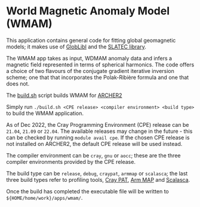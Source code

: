 World Magnetic Anomaly Model (WMAM)
===================================

This application contains general code for fitting global geomagnetic models;
it makes use of [GlobLibI](../../libs/globlibi/README.md) and the [SLATEC library](../../libs/slatec/README.md).

The WMAM app takes as input, WDMAM anomaly data and infers a magnetic field
represented in terms of spherical harmonics. The code offers a choice of two
flavours of the conjugate gradient iterative inversion scheme; one that
that incorporates the Polak-Ribière formula and one that does not.

The [build.sh](build.sh) script builds WMAM for [ARCHER2](https://www.archer2.ac.uk/)

Simply run `./build.sh <CPE release> <compiler environment> <build type>` to build the WMAM application.

As of Dec 2022, the Cray Programming Environment (CPE) release can be `21.04`, `21.09` or `22.04`.
The available releases may change in the future - this can be checked by running `module avail cpe`.
If the chosen CPE release is not installed on ARCHER2, the default CPE release will be used instead.

The compiler environment can be `cray`, `gnu` or `aocc`; these are the three compiler
environments provided by the CPE release.

The build type can be `release`, `debug`, `craypat`, `armmap` or `scalasca`; the last three
build types refer to profiling tools, [Cray PAT](https://docs.archer2.ac.uk/user-guide/profile/#craypat), [Arm MAP](https://docs.archer2.ac.uk/data-tools/arm-forge/) and [Scalasca](https://www.archer2.ac.uk/training/courses/220509-scalasca/).

Once the build has completed the executable file will be written to
`${HOME/home/work}/apps/wmam/`.
